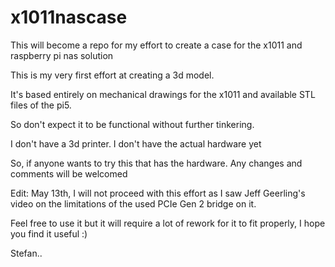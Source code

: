 # x1011nascase
This will become a repo for my effort to create a case for the x1011 and raspberry pi nas solution

This is my very first effort at creating a 3d model. 

It's based entirely on mechanical drawings for the x1011 and available STL files of the pi5. 

So don't expect it to be functional without further tinkering. 

I don't have a 3d printer. I don't have the actual hardware yet  

So, if anyone wants to try this that has the hardware. Any changes and comments will be welcomed  

Edit: May 13th, I will not proceed with this effort as I saw Jeff Geerling's video on the limitations
of the used PCIe Gen 2 bridge on it.

Feel free to use it but it will require a lot of rework for it to fit properly, I hope you find it useful :)

Stefan..
